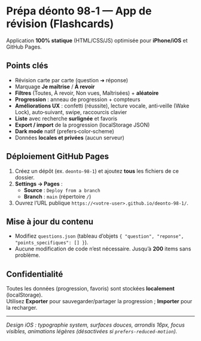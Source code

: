 # Prépa déonto 98‑1 — App de révision (Flashcards)

Application **100% statique** (HTML/CSS/JS) optimisée pour **iPhone/iOS** et GitHub Pages.

## Points clés
- Révision carte par carte (question ➜ réponse)
- Marquage **Je maîtrise** / **À revoir**
- **Filtres** (Toutes, À revoir, Non vues, Maîtrisées) + **aléatoire**
- **Progression** : anneau de progression + compteurs
- **Améliorations UX** : confetti (réussite), lecture vocale, anti‑veille (Wake Lock), auto‑suivant, swipe, raccourcis clavier
- **Liste** avec recherche **surlignée** et favoris
- **Export / import** de la progression (localStorage JSON)
- **Dark mode** natif (prefers‑color‑scheme)
- Données **locales et privées** (aucun serveur)

## Déploiement GitHub Pages
1. Créez un dépôt (ex. `deonto-98-1`) et ajoutez **tous** les fichiers de ce dossier.
2. **Settings → Pages** :
   - **Source** : `Deploy from a branch`
   - **Branch** : `main` (répertoire `/`)
3. Ouvrez l’URL publique `https://<votre-user>.github.io/deonto-98-1/`.

## Mise à jour du contenu
- Modifiez `questions.json` (tableau d’objets `{ "question", "reponse", "points_specifiques": [] }`).
- Aucune modification de code n’est nécessaire. Jusqu’à **200** items sans problème.

## Confidentialité
Toutes les données (progression, favoris) sont stockées **localement** (localStorage).  
Utilisez **Exporter** pour sauvegarder/partager la progression ; **Importer** pour la recharger.

---

_Design iOS : typographie system, surfaces douces, arrondis 16px, focus visibles, animations légères (désactivées si `prefers-reduced-motion`)._